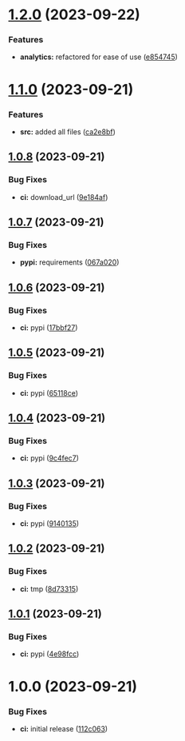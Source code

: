 # [1.2.0](https://github.com/tomjeannesson/result-analytics/compare/v1.1.0...v1.2.0) (2023-09-22)


### Features

* **analytics:** refactored for ease of use ([e854745](https://github.com/tomjeannesson/result-analytics/commit/e8547450d4034b07786a03dbfc3265251e85530e))

# [1.1.0](https://github.com/tomjeannesson/result-analytics/compare/v1.0.8...v1.1.0) (2023-09-21)


### Features

* **src:** added all files ([ca2e8bf](https://github.com/tomjeannesson/result-analytics/commit/ca2e8bf1967b468fe67b503eb2d1bf1c09eb3f41))

## [1.0.8](https://github.com/tomjeannesson/result-analytics/compare/v1.0.7...v1.0.8) (2023-09-21)


### Bug Fixes

* **ci:** download_url ([9e184af](https://github.com/tomjeannesson/result-analytics/commit/9e184af7d8cd47c63831073fd94958f5d57f1104))

## [1.0.7](https://github.com/tomjeannesson/result-analytics/compare/v1.0.6...v1.0.7) (2023-09-21)


### Bug Fixes

* **pypi:** requirements ([067a020](https://github.com/tomjeannesson/result-analytics/commit/067a020cec43f933cf7c70b6e2fb5146fbdea9f7))

## [1.0.6](https://github.com/tomjeannesson/result-analytics/compare/v1.0.5...v1.0.6) (2023-09-21)


### Bug Fixes

* **ci:** pypi ([17bbf27](https://github.com/tomjeannesson/result-analytics/commit/17bbf27565946bf7105f2482220574954f2d365c))

## [1.0.5](https://github.com/tomjeannesson/result-analytics/compare/v1.0.4...v1.0.5) (2023-09-21)


### Bug Fixes

* **ci:** pypi ([65118ce](https://github.com/tomjeannesson/result-analytics/commit/65118ce3817cc80691d54ac1b7a4915af43cdf5e))

## [1.0.4](https://github.com/tomjeannesson/result-analytics/compare/v1.0.3...v1.0.4) (2023-09-21)


### Bug Fixes

* **ci:** pypi ([9c4fec7](https://github.com/tomjeannesson/result-analytics/commit/9c4fec7a216aa9e00761789bcefbccee1da2e4f5))

## [1.0.3](https://github.com/tomjeannesson/result-analytics/compare/v1.0.2...v1.0.3) (2023-09-21)


### Bug Fixes

* **ci:** pypi ([9140135](https://github.com/tomjeannesson/result-analytics/commit/91401350538fb897b696160f8995f72a384e6695))

## [1.0.2](https://github.com/tomjeannesson/result-analytics/compare/v1.0.1...v1.0.2) (2023-09-21)


### Bug Fixes

* **ci:** tmp ([8d73315](https://github.com/tomjeannesson/result-analytics/commit/8d73315790624afa886cb3b3a39c8bd7ae7c3d21))

## [1.0.1](https://github.com/tomjeannesson/result-analytics/compare/v1.0.0...v1.0.1) (2023-09-21)


### Bug Fixes

* **ci:** pypi ([4e98fcc](https://github.com/tomjeannesson/result-analytics/commit/4e98fcc75185ae1f9773d2d3094fbda90793e3b9))

# 1.0.0 (2023-09-21)


### Bug Fixes

* **ci:** initial release ([112c063](https://github.com/tomjeannesson/result-analytics/commit/112c063c7178382b6a141880fe4cce9c8a586cf2))
